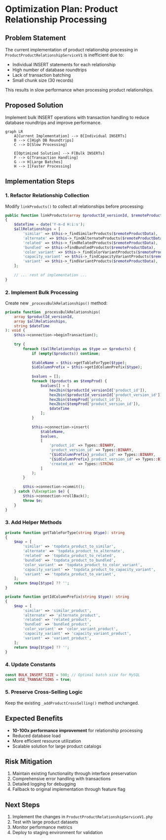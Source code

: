 # Optimization Plan: Product Relationship Processing

## Problem Statement
The current implementation of product relationship processing in `ProductProductRelationshipServiceV1` is inefficient due to:
- Individual INSERT statements for each relationship
- High number of database roundtrips
- Lack of transaction batching
- Small chunk size (30 records)

This results in slow performance when processing product relationships.

## Proposed Solution
Implement bulk INSERT operations with transaction handling to reduce database roundtrips and improve performance.

```mermaid
graph LR
    A[Current Implementation] --> B[Individual INSERTs]
    B --> C[High DB Roundtrips]
    C --> D[Slow Processing]
    
    E[Optimized Solution] --> F[Bulk INSERTs]
    F --> G[Transaction Handling]
    G --> H[Large Batches]
    H --> I[Faster Processing]
```

## Implementation Steps

### 1. Refactor Relationship Collection
Modify `linkProducts()` to collect all relationships before processing:
```php
public function linkProducts(array $productId_versionId, $remoteProductData): void
{
    $dateTime = date('Y-m-d H:i:s');
    $allRelationships = [
        'similar' => $this->_findSimilarProducts($remoteProductData),
        'alternate' => $this->_findAlternateProducts($remoteProductData),
        'related' => $this->_findRelatedProducts($remoteProductData),
        'bundled' => $this->findBundledProducts($remoteProductData),
        'color_variant' => $this->_findColorVariantProducts($remoteProductData),
        'capacity_variant' => $this->_findCapacityVariantProducts($remoteProductData),
        'variant' => $this->_findVariantProducts($remoteProductData),
    ];
    
    // ... rest of implementation ...
}
```

### 2. Implement Bulk Processing
Create new `_processBulkRelationships()` method:
```php
private function _processBulkRelationships(
    array $productId_versionId,
    array $allRelationships,
    string $dateTime
): void {
    $this->connection->beginTransaction();
    
    try {
        foreach ($allRelationships as $type => $products) {
            if (empty($products)) continue;
            
            $tableName = $this->getTableForType($type);
            $idColumnPrefix = $this->getIdColumnPrefix($type);
            
            $values = [];
            foreach ($products as $tempProd) {
                $values[] = [
                    hex2bin($productId_versionId['product_id']),
                    hex2bin($productId_versionId['product_version_id']),
                    hex2bin($tempProd['product_id']),
                    hex2bin($tempProd['product_version_id']),
                    $dateTime
                ];
            }
            
            $this->connection->insert(
                $tableName,
                $values,
                [
                    'product_id' => Types::BINARY,
                    'product_version_id' => Types::BINARY,
                    "{$idColumnPrefix}_product_id" => Types::BINARY,
                    "{$idColumnPrefix}_product_version_id" => Types::BINARY,
                    'created_at' => Types::STRING
                ]
            );
        }
        
        $this->connection->commit();
    } catch (\Exception $e) {
        $this->connection->rollBack();
        throw $e;
    }
}
```

### 3. Add Helper Methods
```php
private function getTableForType(string $type): string
{
    $map = [
        'similar' => 'topdata_product_to_similar',
        'alternate' => 'topdata_product_to_alternate',
        'related' => 'topdata_product_to_related',
        'bundled' => 'topdata_product_to_bundled',
        'color_variant' => 'topdata_product_to_color_variant',
        'capacity_variant' => 'topdata_product_to_capacity_variant',
        'variant' => 'topdata_product_to_variant',
    ];
    return $map[$type] ?? '';
}

private function getIdColumnPrefix(string $type): string
{
    $map = [
        'similar' => 'similar_product',
        'alternate' => 'alternate_product',
        'related' => 'related_product',
        'bundled' => 'bundled_product',
        'color_variant' => 'color_variant_product',
        'capacity_variant' => 'capacity_variant_product',
        'variant' => 'variant_product',
    ];
    return $map[$type] ?? '';
}
```

### 4. Update Constants
```php
const BULK_INSERT_SIZE = 500; // Optimal batch size for MySQL
const USE_TRANSACTIONS = true;
```

### 5. Preserve Cross-Selling Logic
Keep the existing `_addProductCrossSelling()` method unchanged.

## Expected Benefits
- **10-100x performance improvement** for relationship processing
- Reduced database load
- More efficient resource utilization
- Scalable solution for large product catalogs

## Risk Mitigation
1. Maintain existing functionality through interface preservation
2. Comprehensive error handling with transactions
3. Detailed logging for debugging
4. Fallback to original implementation through feature flag

## Next Steps
1. Implement the changes in `ProductProductRelationshipServiceV1.php`
2. Test with large product datasets
3. Monitor performance metrics
4. Deploy to staging environment for validation
